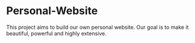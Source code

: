 # Personal-Website
This project aims to build our own personal website. Our goal is to make it beautiful, powerful and highly extensive.
